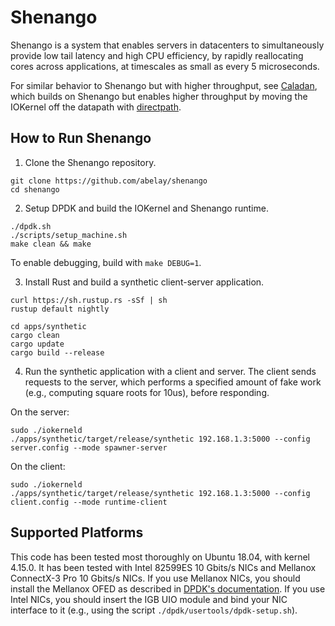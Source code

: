 # Shenango

Shenango is a system that enables servers in datacenters to
simultaneously provide low tail latency and high CPU efficiency, by
rapidly reallocating cores across applications, at timescales as small
as every 5 microseconds.

For similar behavior to Shenango but with higher throughput, see
[Caladan](https://github.com/shenango/caladan), which builds on Shenango
but enables higher throughput by moving the IOKernel off the datapath
with [directpath](https://github.com/shenango/caladan#directpath).

## How to Run Shenango

1) Clone the Shenango repository.

```
git clone https://github.com/abelay/shenango
cd shenango
```

2) Setup DPDK and build the IOKernel and Shenango runtime.

```
./dpdk.sh
./scripts/setup_machine.sh
make clean && make
```

To enable debugging, build with `make DEBUG=1`.

3) Install Rust and build a synthetic client-server application.

```
curl https://sh.rustup.rs -sSf | sh
rustup default nightly
```
```
cd apps/synthetic
cargo clean
cargo update
cargo build --release
```

4) Run the synthetic application with a client and server. The client
sends requests to the server, which performs a specified amount of
fake work (e.g., computing square roots for 10us), before responding.

On the server:
```
sudo ./iokerneld
./apps/synthetic/target/release/synthetic 192.168.1.3:5000 --config server.config --mode spawner-server
```

On the client:
```
sudo ./iokerneld
./apps/synthetic/target/release/synthetic 192.168.1.3:5000 --config client.config --mode runtime-client
```

## Supported Platforms

This code has been tested most thoroughly on Ubuntu 18.04, with kernel
4.15.0. It has been tested with Intel 82599ES 10 Gbits/s NICs and
Mellanox ConnectX-3 Pro 10 Gbits/s NICs. If you use Mellanox NICs, you
should install the Mellanox OFED as described in [DPDK's
documentation](https://doc.dpdk.org/guides/nics/mlx4.html). If you use
Intel NICs, you should insert the IGB UIO module and bind your NIC
interface to it (e.g., using the script `./dpdk/usertools/dpdk-setup.sh`).
